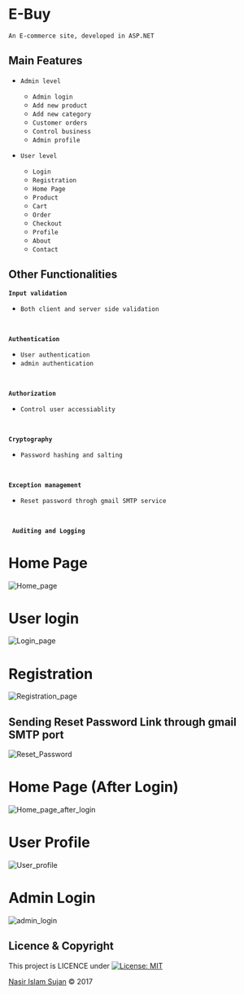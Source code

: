 # E-Buy
    An E-commerce site, developed in ASP.NET
    
## Main Features
* `Admin level`
    * `Admin login`
    * `Add new product`
    * `Add new category`
    * `Customer orders`
    * `Control business`
    * `Admin profile`

* `User level`
    * `Login`
    * `Registration`
    * `Home Page`
    * `Product`
    * `Cart`
    * `Order`
    * `Checkout`
    * `Profile`
    * `About`
    * `Contact`

## Other Functionalities
**`Input validation`**
* `Both client and server side validation`
<br/>

**`Authentication`**
* `User authentication`
* `admin authentication`
<br/>

**`Authorization`**
* `Control user accessiablity`
<br/>

**`Cryptography`**
* `Password hashing and salting`
<br/>

**`Exception management`**
* `Reset password throgh gmail SMTP service`
<br/>

**` Auditing and Logging`**

# Home Page
![Home_page](http://res.cloudinary.com/nasir78526/image/upload/q_100/v1513867470/Homepage_im4ij8.jpg)

# User login
![Login_page](http://res.cloudinary.com/nasir78526/image/upload/q_100,r_0/v1513865759/login_qswzbl.png)

# Registration
![Registration_page](http://res.cloudinary.com/nasir78526/image/upload/q_100/v1513866465/Registration_ucqkad.png)

## Sending Reset Password Link through gmail SMTP port
![Reset_Password](http://res.cloudinary.com/nasir78526/image/upload/q_100/v1514473375/sending_email_eavb9f.png)

# Home Page (After Login) 
![Home_page_after_login](http://res.cloudinary.com/nasir78526/image/upload/q_100/v1514473402/homepage_UI_after_login_rykxrh.jpg)

# User Profile
![User_profile](http://res.cloudinary.com/nasir78526/image/upload/q_100/v1514473407/profile_lnby29.png)

# Admin Login
![admin_login](http://res.cloudinary.com/nasir78526/image/upload/q_100/v1514473409/admin_login_wufkc7.png)


## Licence & Copyright 
This project is LICENCE under [![License: MIT](https://img.shields.io/badge/License-MIT-yellow.svg)](https://opensource.org/licenses/MIT)

<a href="https://github.com/78526Nasir">Nasir Islam Sujan</a> &copy; 2017
